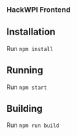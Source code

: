 ### HackWPI Frontend

## Installation

Run `npm install`

## Running

Run `npm start`

## Building

Run `npm run build`
